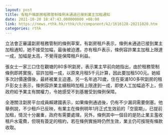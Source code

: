 ```yaml
---
layout: post
title: 有租戶稱劏房租務管制條例未通過已接到業主加租通知
date: 2021-10-20 18:47:43.000000000 +08:00
link: https://news.rthk.hk/rthk/ch/component/k2/1616128-20211020.htm
categories: rthk
---
```


立法會正審議劏房租務管制的條例草案，有劏房租戶表示，條例未通過已接到業主加租通知，她不接受加幅，最後被迫遷。亦有租戶表示，條例容許業主加租上限達一成，加幅是太高，不覺得是保障租戶利益。

張女士一家三口住在觀塘的80多呎劏房，表示業主早前向她指出，由於租務管制條例即將實施，容許加租一成，以原來月租5千元計算，因此要加租500元。她經多次討價還價後，最終被業主迫遷。另一名年過70歲，住在葵涌100多呎劏房的租戶彭女士表示，條例容許業主續租時加租上限達到一成，即使人工加幅追不上，但政府給予業主有關權力，令她感受不到基層受到條例保障。

全港關注劏房平台成員賴建國表示，如果條例通過後，仍有不少漏洞需要倒塞。他舉例說，不少租戶已反映，有業主在條例明年1月正式生效前的「空窗期」，已提前加租，情況十分嚴重，政府有需要處理。另外，條例其中一個目的是防止業主濫收租戶水電費，但現有簽定的租約，若在條例實施時仍然生效，業主仍可按現有條款收取。

